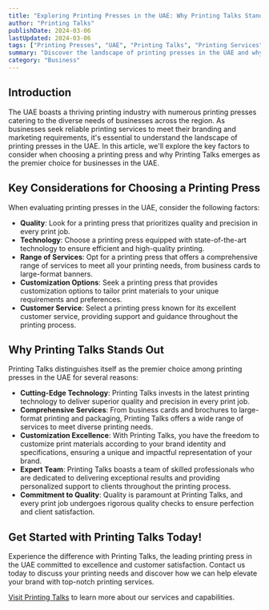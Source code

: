 ```yaml
---
title: "Exploring Printing Presses in the UAE: Why Printing Talks Stands Out"
author: "Printing Talks"
publishDate: 2024-03-06
lastUpdated: 2024-03-06
tags: ["Printing Presses", "UAE", "Printing Talks", "Printing Services"]
summary: "Discover the landscape of printing presses in the UAE and why Printing Talks is the leading choice for businesses seeking top-notch printing services. Explore the benefits and unique features that set Printing Talks apart."
category: "Business"
---
```


## Introduction

The UAE boasts a thriving printing industry with numerous printing presses catering to the diverse needs of businesses across the region. As businesses seek reliable printing services to meet their branding and marketing requirements, it's essential to understand the landscape of printing presses in the UAE. In this article, we'll explore the key factors to consider when choosing a printing press and why Printing Talks emerges as the premier choice for businesses in the UAE.

## Key Considerations for Choosing a Printing Press

When evaluating printing presses in the UAE, consider the following factors:

- **Quality**: Look for a printing press that prioritizes quality and precision in every print job.
- **Technology**: Choose a printing press equipped with state-of-the-art technology to ensure efficient and high-quality printing.
- **Range of Services**: Opt for a printing press that offers a comprehensive range of services to meet all your printing needs, from business cards to large-format banners.
- **Customization Options**: Seek a printing press that provides customization options to tailor print materials to your unique requirements and preferences.
- **Customer Service**: Select a printing press known for its excellent customer service, providing support and guidance throughout the printing process.

## Why Printing Talks Stands Out

Printing Talks distinguishes itself as the premier choice among printing presses in the UAE for several reasons:

- **Cutting-Edge Technology**: Printing Talks invests in the latest printing technology to deliver superior quality and precision in every print job.
- **Comprehensive Services**: From business cards and brochures to large-format printing and packaging, Printing Talks offers a wide range of services to meet diverse printing needs.
- **Customization Excellence**: With Printing Talks, you have the freedom to customize print materials according to your brand identity and specifications, ensuring a unique and impactful representation of your brand.
- **Expert Team**: Printing Talks boasts a team of skilled professionals who are dedicated to delivering exceptional results and providing personalized support to clients throughout the printing process.
- **Commitment to Quality**: Quality is paramount at Printing Talks, and every print job undergoes rigorous quality checks to ensure perfection and client satisfaction.

## Get Started with Printing Talks Today!

Experience the difference with Printing Talks, the leading printing press in the UAE committed to excellence and customer satisfaction. Contact us today to discuss your printing needs and discover how we can help elevate your brand with top-notch printing services.

[Visit Printing Talks](https://www.printingtalks.ae/) to learn more about our services and capabilities.
